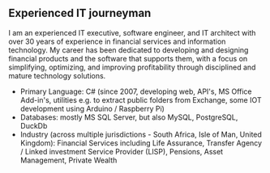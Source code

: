 ## Experienced IT journeyman

I am an experienced IT executive, software engineer, and IT architect with over 30 years of experience in financial services and information technology. My career has been dedicated to developing and designing financial products and the software that supports them, with a focus on simplifying, optimizing, and improving profitability through disciplined and mature technology solutions.

- Primary Language: C# (since 2007, developing web, API's, MS Office Add-in's, utilities e.g. to extract public folders from Exchange, some IOT development using Arduino / Raspberry Pi)
- Databases: mostly MS SQL Server, but also MySQL, PostgreSQL, DuckDb
- Industry (across multiple jurisdictions - South Africa, Isle of Man, United Kingdom): Financial Services including Life Assurance, Transfer Agency / Linked investment Service Provider (LISP), Pensions, Asset Management, Private Wealth
